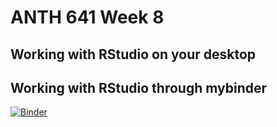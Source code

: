 # ANTH 641 Week 8


## Working with RStudio on your desktop


## Working with RStudio through mybinder

[![Binder](https://mybinder.org/badge_logo.svg)](https://mybinder.org/v2/gh/kgarstki/Working-with-R/master)
